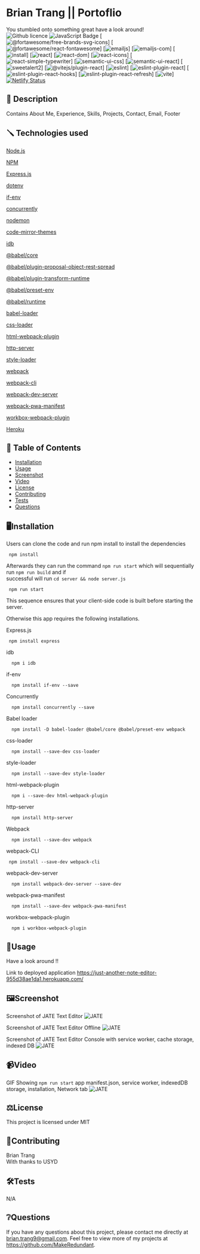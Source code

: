 # Brian Trang || Portoflio 
You stumbled onto something great have a look around!  
![Github licence](http://img.shields.io/badge/license-MIT-blue.svg)
![JavaScript Badge](https://img.shields.io/badge/JavaScript-Latest-yellow.svg)
[![@fortawesome/free-brands-svg-icons](https://img.shields.io/badge/@fortawesome/free--brands--svg--icons-^6.4.2-ff69b4.svg)]
[![@fortawesome/react-fontawesome](https://img.shields.io/badge/@fortawesome/react--fontawesome-^0.2.0-9acd32.svg)]
[![emailjs](https://img.shields.io/badge/emailjs-^4.0.3-ffa500.svg)]
[![emailjs-com](https://img.shields.io/badge/emailjs--com-^3.2.0-00ced1.svg)]
[![install](https://img.shields.io/badge/install-^0.13.0-32cd32.svg)]
[![react](https://img.shields.io/badge/react-^18.2.0-ffa07a.svg)]
[![react-dom](https://img.shields.io/badge/react--dom-^18.2.0-40e0d0.svg)]
[![react-icons](https://img.shields.io/badge/react--icons-^4.11.0-8a2be2.svg)]
[![react-simple-typewriter](https://img.shields.io/badge/react--simple--typewriter-^5.0.1-00ff7f.svg)]
[![semantic-ui-css](https://img.shields.io/badge/semantic--ui--css-^2.5.0-ffa500.svg)]
[![semantic-ui-react](https://img.shields.io/badge/semantic--ui--react-^2.1.4-87ceeb.svg)]
[![sweetalert2](https://img.shields.io/badge/sweetalert2-^11.7.32-ff4500.svg)]
[![@vitejs/plugin-react](https://img.shields.io/badge/@vitejs/plugin--react-^4.0.3-4169e1.svg)]
[![eslint](https://img.shields.io/badge/eslint-^8.45.0-32cd32.svg)]
[![eslint-plugin-react](https://img.shields.io/badge/eslint--plugin--react-^7.32.2-00ff00.svg)]
[![eslint-plugin-react-hooks](https://img.shields.io/badge/eslint--plugin--react--hooks-^4.6.0-ff6347.svg)]
[![eslint-plugin-react-refresh](https://img.shields.io/badge/eslint--plugin--react--refresh-^0.4.3-ffa07a.svg)]
[![vite](https://img.shields.io/badge/vite-^4.4.5-9400d3.svg)]
[![Netlify Status](https://api.netlify.com/api/v1/badges/YOUR_NETLIFY_SITE_ID_HERE/deploy-status)](https://app.netlify.com/sites/YOUR_NETLIFY_SITE_ID_HERE)

## 📄 Description 
Contains About Me, Experience, Skills, Projects, Contact, Email, Footer 
## 🪛 Technologies used 
<p><a href="https://nodejs.org/">Node.js</a></p>
<p><a href="https://www.npmjs.com/">NPM</a></p>
<p><a href="https://www.npmjs.com/package/express">Express.js</a></p>
<p><a href="https://www.npmjs.com/package/dotenv">dotenv</a></p>
<p><a href="https://www.npmjs.com/package/if-env">if-env</a></p>
<p><a href="https://www.npmjs.com/package/concurrently">concurrently</a></p>
<p><a href="https://www.npmjs.com/package/nodemon">nodemon</a></p>
<p><a href="https://www.npmjs.com/package/code-mirror-themes">code-mirror-themes</a></p>
<p><a href="https://www.npmjs.com/package/idb">idb</a></p>
<p><a href="https://www.npmjs.com/package/@babel/core">@babel/core</a></p>
<p><a href="https://www.npmjs.com/package/@babel/plugin-proposal-object-rest-spread">@babel/plugin-proposal-object-rest-spread</a></p>
<p><a href="https://www.npmjs.com/package/@babel/plugin-transform-runtime">@babel/plugin-transform-runtime</a></p>
<p><a href="https://www.npmjs.com/package/@babel/preset-env">@babel/preset-env</a></p>
<p><a href="https://www.npmjs.com/package/@babel/runtime">@babel/runtime</a></p>
<p><a href="https://www.npmjs.com/package/babel-loader">babel-loader</a></p>
<p><a href="https://www.npmjs.com/package/css-loader">css-loader</a></p>
<p><a href="https://www.npmjs.com/package/html-webpack-plugin">html-webpack-plugin</a></p>
<p><a href="https://www.npmjs.com/package/http-server">http-server</a></p>
<p><a href="https://www.npmjs.com/package/style-loader">style-loader</a></p>
<p><a href="https://www.npmjs.com/package/webpack">webpack</a></p>
<p><a href="https://www.npmjs.com/package/webpack-cli">webpack-cli</a></p>
<p><a href="https://www.npmjs.com/package/webpack-dev-server">webpack-dev-server</a></p>
<p><a href="https://www.npmjs.com/package/webpack-pwa-manifest">webpack-pwa-manifest</a></p>
<p><a href="https://www.npmjs.com/package/workbox-webpack-plugin">workbox-webpack-plugin</a></p>
<p><a href="https://www.heroku.com/">Heroku</a></p>
  
## 📓 Table of Contents
- [Installation](#%EF%B8%8FInstallation)
- [Usage](#Usage)
- [Screenshot](#%EF%B8%8FScreenshot)
- [Video](#Video)
- [License](#%EF%B8%8FLicense)
- [Contributing](#Contributing)
- [Tests](#%EF%B8%8FTests)
- [Questions](#Questions)
    
## 🖥️Installation 

Users can clone the code and run npm install to install the dependencies
```pip
 npm install 
```

Afterwards they can run the command ```npm run start``` which will sequentially run ```npm run build``` and if  
successful will run ```cd server && node server.js```
```pip
 npm run start
```

This sequence ensures that your client-side code is built before starting the server.

Otherwise this app requires the following installations.

Express.js
```pip
 npm install express
```

idb
```pip
  npm i idb
```

if-env
```pip
  npm install if-env --save
```

Concurrently
```pip
  npm install concurrently --save
```

Babel loader
```pip
  npm install -D babel-loader @babel/core @babel/preset-env webpack
```

css-loader
```pip
  npm install --save-dev css-loader
```

style-loader
```pip
  npm install --save-dev style-loader
```

html-webpack-plugin
```pip
  npm i --save-dev html-webpack-plugin
```

http-server
```pip
  npm install http-server
```

Webpack
```pip
  npm install --save-dev webpack
```

webpack-CLI
```pip
 npm install --save-dev webpack-cli
``` 

webpack-dev-server
```pip
  npm install webpack-dev-server --save-dev
```

webpack-pwa-manifest

```pip
  npm install --save-dev webpack-pwa-manifest
```

workbox-webpack-plugin

```pip
  npm i workbox-webpack-plugin
```
  
## 💬Usage 

Have a look around !!

Link to deployed application
https://just-another-note-editor-955d38ae1da1.herokuapp.com/


## 🖼️Screenshot
Screenshot of JATE Text Editor
![JATE](./Assets/JATE_img.png)

Screenshot of JATE Text Editor Offline
![JATE](./Assets/JATE-Offline.png)

Screenshot of JATE Text Editor Console with service worker, cache storage, indexed DB
![JATE](./Assets/Text-Editor-App.png)



## 📹Video
GIF Showing ```npm run start``` app manifest.json, service worker, indexedDB storage, installation, Network tab
![JATE](./Assets/JATE.gif)

  
## ⚖️License 
This project is licensed under MIT
  
## 🤝Contributing 
Brian Trang  
With thanks to USYD
  
## 🛠️Tests
N/A
 
## ❔Questions
If you have any questions about this project, please contact me directly at brian.trang9@gmail.com. Feel free to view more of my projects at https://github.com/MakeRedundant.